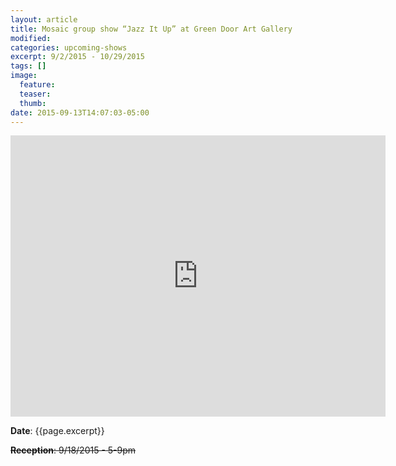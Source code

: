```yaml
---
layout: article
title: Mosaic group show “Jazz It Up” at Green Door Art Gallery
modified:
categories: upcoming-shows
excerpt: 9/2/2015 - 10/29/2015
tags: []
image:
  feature:
  teaser:
  thumb:
date: 2015-09-13T14:07:03-05:00
---
```


<iframe src="https://www.google.com/maps/embed?pb=!1m18!1m12!1m3!1d389.799151255812!2d-90.3597238278445!3d38.5938189691244!2m3!1f0!2f0!3f0!3m2!1i1024!2i768!4f13.1!3m3!1m2!1s0x87d8cb941147ae2b%3A0x15004f7519f855f9!2s21+N+Gore+Ave%2C+Webster+Groves%2C+MO+63119!5e0!3m2!1sen!2sus!4v1442197016065" width="600" height="450" frameborder="0" style="border:0" allowfullscreen></iframe>

**Date**: {{page.excerpt}}

<del>**Reception**: 9/18/2015 - 5-9pm</del>
